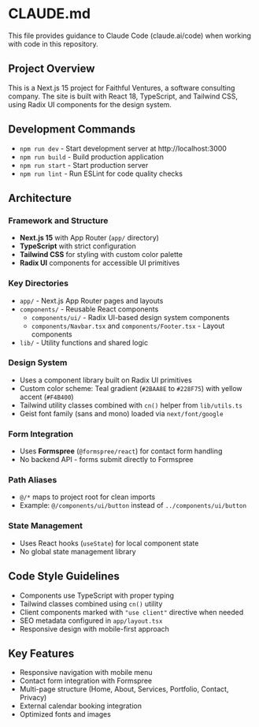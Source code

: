 # CLAUDE.md

This file provides guidance to Claude Code (claude.ai/code) when working with code in this repository.

## Project Overview

This is a Next.js 15 project for Faithful Ventures, a software consulting company. The site is built with React 18, TypeScript, and Tailwind CSS, using Radix UI components for the design system.

## Development Commands

- `npm run dev` - Start development server at http://localhost:3000
- `npm run build` - Build production application
- `npm run start` - Start production server
- `npm run lint` - Run ESLint for code quality checks

## Architecture

### Framework and Structure
- **Next.js 15** with App Router (`app/` directory)
- **TypeScript** with strict configuration
- **Tailwind CSS** for styling with custom color palette
- **Radix UI** components for accessible UI primitives

### Key Directories
- `app/` - Next.js App Router pages and layouts
- `components/` - Reusable React components
  - `components/ui/` - Radix UI-based design system components
  - `components/Navbar.tsx` and `components/Footer.tsx` - Layout components
- `lib/` - Utility functions and shared logic

### Design System
- Uses a component library built on Radix UI primitives
- Custom color scheme: Teal gradient (`#2BAA8E` to `#228F75`) with yellow accent (`#F4B400`)
- Tailwind utility classes combined with `cn()` helper from `lib/utils.ts`
- Geist font family (sans and mono) loaded via `next/font/google`

### Form Integration
- Uses **Formspree** (`@formspree/react`) for contact form handling
- No backend API - forms submit directly to Formspree

### Path Aliases
- `@/*` maps to project root for clean imports
- Example: `@/components/ui/button` instead of `../components/ui/button`

### State Management
- Uses React hooks (`useState`) for local component state
- No global state management library

## Code Style Guidelines

- Components use TypeScript with proper typing
- Tailwind classes combined using `cn()` utility
- Client components marked with `"use client"` directive when needed
- SEO metadata configured in `app/layout.tsx`
- Responsive design with mobile-first approach

## Key Features

- Responsive navigation with mobile menu
- Contact form integration with Formspree
- Multi-page structure (Home, About, Services, Portfolio, Contact, Privacy)
- External calendar booking integration
- Optimized fonts and images